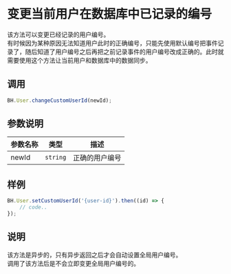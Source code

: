# 变更当前用户在数据库中已记录的编号

该方法可以变更已经记录的用户编号。  
有时候因为某种原因无法知道用户此时的正确编号，只能先使用默认编号把事件记录了，随后知道了用户编号之后再把之前记录事件的用户编号改成正确的。此时就需要使用这个方法让当前用户和数据库中的数据同步。

## 调用
```JavaScript
BH.User.changeCustomUserId(newId);
```

## 参数说明
|参数名称|类型|描述|
|--|--|--|
|newId|`string`|正确的用户编号|

## 样例
```JavaScript
BH.User.setCustomUserId('{user-id}').then((id) => {
    // code..
});
```

## 说明
该方法是异步的，只有异步返回之后才会自动设置全局用户编号。  
调用了该方法后是不会立即变更全局用户编号的。  
